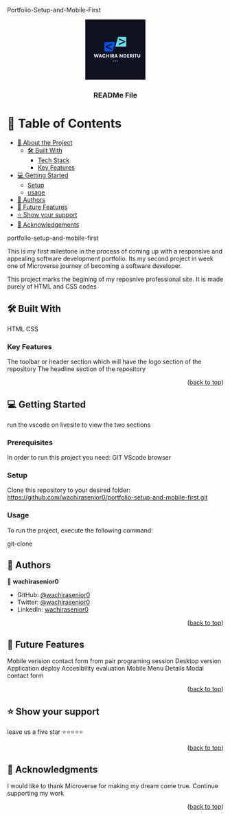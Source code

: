<a name="readme-top">Portfolio-Setup-and-Mobile-First</a>

<div align="center">
  <!-- You are encouraged to replace this logo with your own! Otherwise you can also remove it. -->
  <img src="murple_logo.png" alt="logo" width="140"  height="auto" />
  <br/>

  <h3><b>READMe File</b></h3>

</div>

<!-- TABLE OF CONTENTS -->

# 📗 Table of Contents

- [📖 About the Project](#about-project)
  - [🛠 Built With](#built-with)
    - [Tech Stack](#tech-stack)
    - [Key Features](#key-features)
- [💻 Getting Started](#getting-started)
  - [Setup](#setup)
  - [usage](#usage)
- [👥 Authors](#authors)
- [🔭 Future Features](#future-features)
- [⭐️ Show your support](#support)
- [🙏 Acknowledgements](#acknowledgements)

<!-- PROJECT DESCRIPTION -->

<a name="about-project">portfolio-setup-and-mobile-first</a>

This is my first milestone in the process of coming up with a responsive and appealing software development portfolio. Its my second project in week one of Microverse journey of becoming a software developer.

This project marks the begining of my reposnive professional site. It is made purely of HTML and CSS codes 

## 🛠 Built With <a name="built-with"></a>
HTML 
CSS

<!-- Features -->

### Key Features <a name="key-features"></a>

The toolbar or header section which will have the logo section of the repository 
The headline section of the repository 

<p align="right">(<a href="#readme-top">back to top</a>)</p>

<!-- GETTING STARTED -->

## 💻 Getting Started <a name="getting-started"></a>

run the vscode on livesite to view the two sections

### Prerequisites

In order to run this project you need:
GIT
VScode
browser 


### Setup

Clone this repository to your desired folder:
 https://github.com/wachirasenior0/portfolio-setup-and-mobile-first.git



### Usage

To run the project, execute the following command:

git-clone


<!-- AUTHORS -->

## 👥 Authors <a name="authors"></a>


👤 **wachirasenior0**

- GitHub: [@wachirasenior0](https://github.com/githubhandle)
- Twitter: [@wachirasenior0](https://twitter.com/twitterhandle)
- LinkedIn: [wachirasenior0](https://linkedin.com/in/linkedinhandle)


<p align="right">(<a href="#readme-top">back to top</a>)</p>

<!-- FUTURE FEATURES -->

## 🔭 Future Features <a name="future-features"></a>

Mobile verision
contact form from pair programing session 
Desktop version
Application deploy 
Accesibility evaluation 
Mobile Menu
Details Modal
contact form 

<p align="right">(<a href="#readme-top">back to top</a>)</p>


<!-- SUPPORT -->

## ⭐️ Show your support <a name="support"></a>

leave us a five star ⭐️⭐️⭐️⭐️⭐️

<p align="right">(<a href="#readme-top">back to top</a>)</p>

<!-- ACKNOWLEDGEMENTS -->

## 🙏 Acknowledgments <a name="acknowledgements"></a>

I would like to thank Microverse for making my dream come true. Continue supporting my work
<p align="right">(<a href="#readme-top">back to top</a>)</p>
